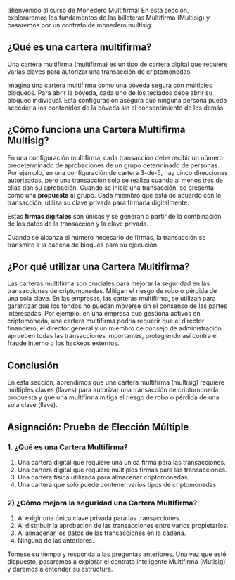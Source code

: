 ¡Bienvenido al curso de Monedero Multifirma! En esta sección, exploraremos los fundamentos de las billeteras Multifirma (Multisig) y pasaremos por un contrato de monedero multisig.

## ¿Qué es una cartera multifirma?

Una cartera multifirma (multifirma) es un tipo de cartera digital que requiere varias claves para autorizar una transacción de criptomonedas.

Imagina una cartera multifirma como una bóveda segura con múltiples bloqueos. Para abrir la bóveda, cada uno de los teclados debe abrir su bloqueo individual. Esta configuración asegura que ninguna persona puede acceder a los contenidos de la bóveda sin el consentimiento de los demás.

## ¿Cómo funciona una Cartera Multifirma Multisig?

En una configuración multifirma, cada transacción debe recibir un número predeterminado de aprobaciones de un grupo determinado de personas. Por ejemplo, en una configuración de cartera 3-de-5, hay cinco direcciones autorizadas, pero una transacción solo se realiza cuando al menos tres de ellas dan su aprobación. Cuando se inicia una transacción, se presenta como una **propuesta** al grupo. Cada miembro que está de acuerdo con la transacción, utiliza su clave privada para firmarla digitalmente.

Estas **firmas digitales** son únicas y se generan a partir de la combinación de los datos de la transacción y la clave privada.

Cuando se alcanza el número necesario de firmas, la transacción se transmite a la cadena de bloques para su ejecución.

## ¿Por qué utilizar una Cartera Multifirma?

Las carteras multifirma son cruciales para mejorar la seguridad en las transacciones de criptomonedas. Mitigan el riesgo de robo o pérdida de una sola clave. En las empresas, las carteras multifirma, se utilizan para garantizar que los fondos no puedan moverse sin el consenso de las partes interesadas. Por ejemplo, en una empresa que gestiona activos en criptomoneda, una cartera multifirma podría requerir que el director financiero, el director general y un miembro de consejo de administración aprueben todas las transacciones importantes, protegiendo así contra el fraude interno o los hackeos externos.

## Conclusión

En esta sección, aprendimos que una cartera multifirma (multisig) requiere múltiples claves (llaves) para autorizar una transacción de criptomoneda propuesta y que una multifirma mitiga el riesgo de robo o pérdida de una sola clave (llave).

## Asignación: Prueba de Elección Múltiple

### 1. ¿Qué es una Cartera Multifirma?

1. Una cartera digital que requiere una única firma para las transacciones.
2. Una cartera digital que requiere múltiples firmas para las transacciones.
3. Una cartera física utilizada para almacenar criptomonedas.
4. Una cartera que solo puede contener varios tipos de criptomonedas.

### 2) ¿Cómo mejora la seguridad una Cartera Multifirma?

1. Al exigir una única clave privada para las transacciones.
2. Al distribuir la aprobación de las transacciones entre varios propietarios.
3. Al almacenar los datos de las transacciones en la cadena.
4. Ninguna de las anteriores.

Tómese su tiempo y responda a las preguntas anteriores. Una vez que esté dispuesto, pasaremos a explorar el contrato inteligente Multifirma (Mutisig) y daremos a entender su estructura.
